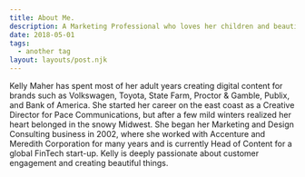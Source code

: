 ```yaml
---
title: About Me.
description: A Marketing Professional who loves her children and beautiful things.
date: 2018-05-01
tags:
  - another tag
layout: layouts/post.njk
---
```


Kelly Maher has spent most of her adult years creating digital content for brands such as Volkswagen, Toyota, State Farm, Proctor & Gamble, Publix, and Bank of America. She started her career on the east coast as a Creative Director for Pace Communications, but after a few mild winters realized her heart belonged in the snowy Midwest. She began her Marketing and Design Consulting business in 2002, where she worked with Accenture and Meredith Corporation for many years and is currently Head of Content for a global FinTech start-up. Kelly is deeply passionate about customer engagement and creating beautiful things.


